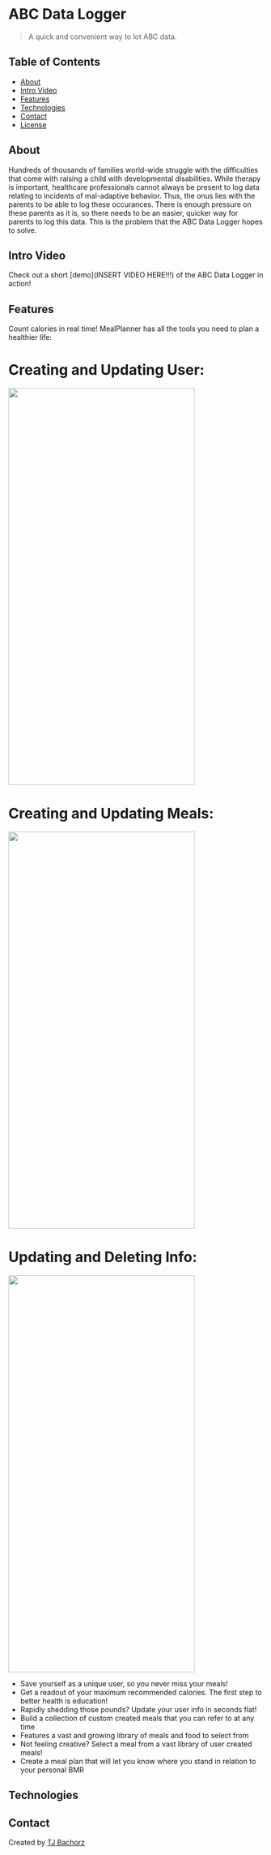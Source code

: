# ABC Data Logger

>A quick and convenient way to lot ABC data.

## Table of Contents
* [About](#about)
* [Intro Video](#intro-video)
* [Features](#features)
* [Technologies](#technologies)
* [Contact](#contact)
* [License](#license)

## About

Hundreds of thousands of families world-wide struggle with the difficulties that come with raising a child with developmental disabilities.  While therapy is important, healthcare professionals cannot always be present to log data relating to incidents of mal-adaptive behavior. Thus, the onus lies with the parents to be able to log these occurances.  There is enough pressure on these parents as it is, so there needs to be an easier, quicker way for parents to log this data.  This is the problem that the ABC Data Logger hopes to solve.

## Intro Video

Check out a short [demo](INSERT VIDEO HERE!!!) of the ABC Data Logger in action! 

## Features
Count calories in real time! MealPlanner has all the tools you need to plan a healthier life:


   # Creating and Updating User:
   <img src="https://media1.giphy.com/media/5Imt9DlRz1vnJTM8P0/giphy.gif" width="368" height ="783" />
   
   # Creating and Updating Meals:
   <img src="https://media4.giphy.com/media/50yS5tKNpF21zU4tsF/giphy.gif" width="368" height ="783" />
   
   # Updating and Deleting Info:
   <img src="./Change-delete-info.gif" width="368" height ="783" />
   

* Save yourself as a unique user, so you never miss your meals!
* Get a readout of your maximum recommended calories. The first step to better health is education!
* Rapidly shedding those pounds? Update your user info in seconds flat!
* Build a collection of custom created meals that you can refer to at any time
* Features a vast and growing library of meals and food to select from
* Not feeling creative? Select a meal from a vast library of user created meals!
* Create a meal plan that will let you know where you stand in relation to your personal BMR

## Technologies

  

## Contact

Created by [TJ Bachorz](https://www.linkedin.com/in/tjbachorz/)
